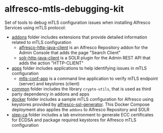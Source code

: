 # alfresco-mtls-debugging-kit

Set of tools to debug mTLS configuration issues when installing Alfresco Services using mTLS protocol:

* [addons](addons) folder includes extensions that provide detailed information related to mTLS configuration
  * [alfresco-http-java-client](addons/alfresco-http-java-client) is an Alfresco Repository addon for the Admin Console that adds the page "Search Client"
  * [solr-http-java-client](addons/solr-http-java-client) is a SOLR plugin for the Admin REST API that adds the action "HTTP-CLIENT"
* [apps](apps) folder includes applications to help identifying issues in mTLS configuration
  * [mtls-conf-app](apps/mtls-conf-app) is a command line application to verify mTLS endpoint (server) and keystores (client)
* [common](common) folder includes the library `crypto-utils`, that is used as third party dependency in addons and apps
* [docker](docker) folder includes a sample mTLS configuration for Alfresco using keystores provided by [alfresco-ssl-generator](https://github.com/alfresco/alfresco-ssl-generator). This Docker Compose deployment also applies the `addons` to Alfresco Repository and SOLR
* [step-ca](step-ca) folder includes a lab environment to generate ECC certificates for ECDSA and package required keystores for Alfresco mTLS configuration